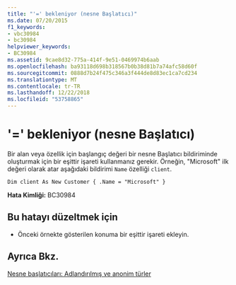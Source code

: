 ```yaml
---
title: "'=' bekleniyor (nesne Başlatıcı)"
ms.date: 07/20/2015
f1_keywords:
- vbc30984
- bc30984
helpviewer_keywords:
- BC30984
ms.assetid: 9cae8d32-775a-414f-9e51-0469974b6aab
ms.openlocfilehash: ba93118d698b318567b0b38d81b7a74afc58d60f
ms.sourcegitcommit: 0888d7b24f475c346a3f444de8d83ec1ca7cd234
ms.translationtype: MT
ms.contentlocale: tr-TR
ms.lasthandoff: 12/22/2018
ms.locfileid: "53758865"
---
```

# <a name="-expected-object-initializer"></a>'=' bekleniyor (nesne Başlatıcı)
Bir alan veya özellik için başlangıç değeri bir nesne Başlatıcı bildiriminde oluşturmak için bir eşittir işareti kullanmanız gerekir. Örneğin, "Microsoft" ilk değeri olarak atar aşağıdaki bildirimi `Name` özelliği `client`.  
  
```  
Dim client As New Customer { .Name = "Microsoft" }  
```  
  
 **Hata Kimliği:** BC30984  
  
## <a name="to-correct-this-error"></a>Bu hatayı düzeltmek için  
  
-   Önceki örnekte gösterilen konuma bir eşittir işareti ekleyin.  
  
## <a name="see-also"></a>Ayrıca Bkz.  
 [Nesne başlatıcıları: Adlandırılmış ve anonim türler](../../visual-basic/programming-guide/language-features/objects-and-classes/object-initializers-named-and-anonymous-types.md)  
   
 
